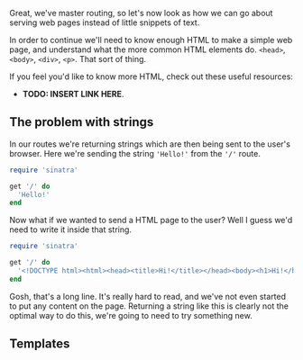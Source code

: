 Great, we've master routing, so let's now look as how we can go about serving
web pages instead of little snippets of text.

In order to continue we'll need to know enough HTML to make a simple web page,
and understand what the more common HTML elements do. `<head>`, `<body>`,
`<div>`, `<p>`. That sort of thing.

If you feel you'd like to know more HTML, check out these useful resources:

* **TODO: INSERT LINK HERE**.


## The problem with strings

In our routes we're returning strings which are then being sent to the user's
browser. Here we're sending the string `'Hello!'` from the `'/'` route.

```ruby
require 'sinatra'

get '/' do
  'Hello!'
end
```

Now what if we wanted to send a HTML page to the user? Well I guess we'd need
to write it inside that string.

```ruby
require 'sinatra'

get '/' do
  '<!DOCTYPE html><html><head><title>Hi!</title></head><body><h1>Hi!</h1></body></html>'
end
```

Gosh, that's a long line. It's really hard to read, and we've not even started
to put any content on the page. Returning a string like this is clearly not
the optimal way to do this, we're going to need to try something new.


## Templates
